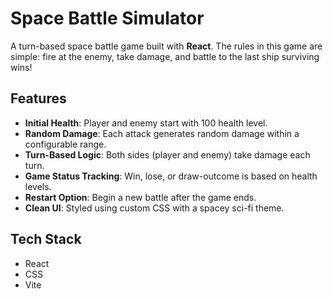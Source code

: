 # Space Battle Simulator

A turn-based space battle game built with **React**. The rules in this game are simple: fire at the enemy, take damage, and battle to the last ship surviving wins! 

## Features
- **Initial Health**: Player and enemy start with 100 health level.
- **Random Damage**: Each attack generates random damage within a configurable range.
- **Turn-Based Logic**: Both sides (player and enemy) take damage each turn.
- **Game Status Tracking**: Win, lose, or draw-outcome is based on health levels.
- **Restart Option**: Begin a new battle after the game ends.
- **Clean UI**: Styled using custom CSS with a spacey sci-fi theme.

## Tech Stack
- React
- CSS
- Vite
